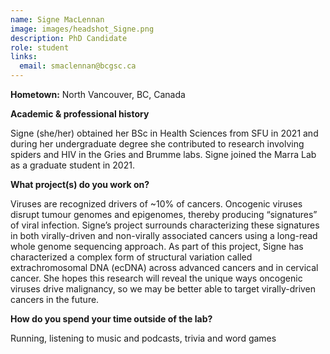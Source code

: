 ```yaml
---
name: Signe MacLennan
image: images/headshot_Signe.png
description: PhD Candidate
role: student
links:
  email: smaclennan@bcgsc.ca
---
```


**Hometown:** North Vancouver, BC, Canada


**Academic & professional history**

Signe (she/her) obtained her BSc in Health Sciences from SFU in 2021 and during her undergraduate degree she contributed to research involving spiders and HIV in the Gries and Brumme labs. Signe joined the Marra Lab as a graduate student in 2021.


**What project(s) do you work on?**

Viruses are recognized drivers of ~10% of cancers. Oncogenic viruses disrupt tumour genomes and epigenomes, thereby producing “signatures” of viral infection. Signe’s project surrounds characterizing these signatures in both virally-driven and non-virally associated cancers using a long-read whole genome sequencing approach. As part of this project, Signe has characterized a complex form of structural variation called extrachromosomal DNA (ecDNA) across advanced cancers and in cervical cancer. She hopes this research will reveal the unique ways oncogenic viruses drive malignancy, so we may be better able to target virally-driven cancers in the future.

**How do you spend your time outside of the lab?**

Running, listening to music and podcasts, trivia and word games